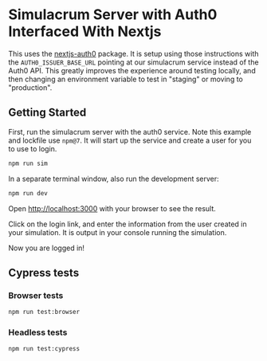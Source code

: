 # Simulacrum Server with Auth0 Interfaced With Nextjs

This uses the [nextjs-auth0](https://github.com/auth0/nextjs-auth0) package. It is setup using those instructions with the `AUTH0_ISSUER_BASE_URL` pointing at our simulacrum service instead of the Auth0 API. This greatly improves the experience around testing locally, and then changing an environment variable to test in "staging" or moving to "production".

## Getting Started

First, run the simulacrum server with the auth0 service. Note this example and lockfile use `npm@7`. It will start up the service and create a user for you to use to login.

```bash
npm run sim
```

In a separate terminal window, also run the development server:

```bash
npm run dev
```

Open [http://localhost:3000](http://localhost:3000) with your browser to see the result.

Click on the login link, and enter the information from the user created in your simulation. It is output in your console running the simulation.

Now you are logged in!

## Cypress tests

### Browser tests

```bash
npm run test:browser
```

### Headless tests

```bash
npm run test:cypress
```

